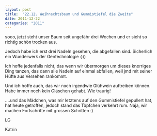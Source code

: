 ```yaml
---
layout: post
title:  "22.12. Weihnachtsbaum und Gummistiefel die Zweite"
date: 2011-12-22
categories: "2011"
---
```




sooo, jetzt steht unser Baum seit ungefähr drei Wochen und er sieht so richtig schön trocken aus.



Jedoch habe ich erst drei Nadeln gesehen, die abgefallen sind. Sicherlich ein Wunderwerk der Gentechnologie :)))



Ich hoffe jedenfalls nicht, das wenn wir übermorgen um dieses knorriges Ding tanzen, das dann alle Nadeln auf einmal abfallen, weil jmd mit seiner Hüfte aus Versehen rankommt.



Und ich hoffe auch, das wir noch irgendwie Glühwein auftreiben können. Habe immer noch kein Gläschen gehabt. Wie traurig!



….und das Mädchen, was mir letztens auf den Gummistiefel gepullert hat, hat heute getroffen, jedoch stand das Tôpfchen verkehrt rum. Naja, wir machen Fortschritte mit grossen Schritten :)



LG

Katrin


